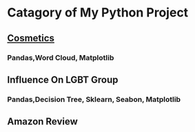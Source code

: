 # Catagory of My Python Project
## [Cosmetics](World/Python/Project/) 
### Pandas,Word Cloud, Matplotlib
## Influence On LGBT Group
### Pandas,Decision Tree, Sklearn, Seabon, Matplotlib
## Amazon Review
###
##
